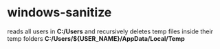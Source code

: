 # windows-sanitize
reads all users in **C:/Users** and recursively deletes temp files inside their temp folders **C:/Users/${USER_NAME}/AppData/Local/Temp**

